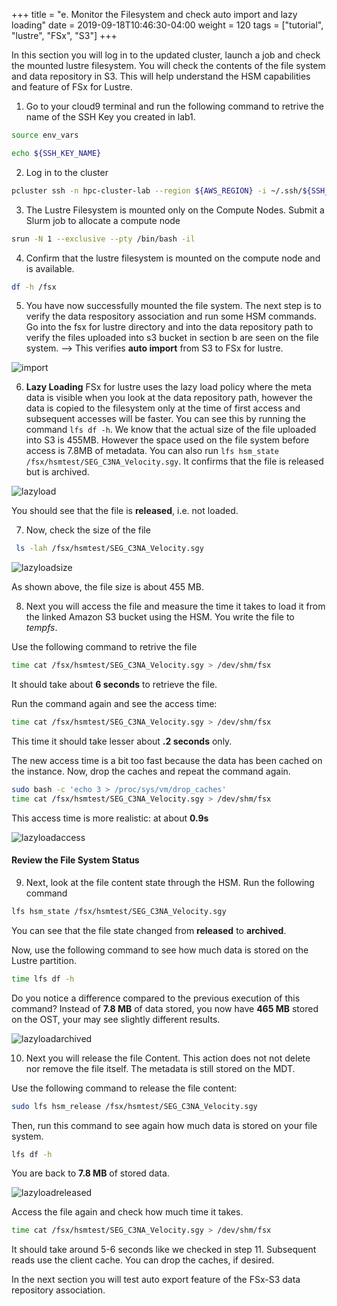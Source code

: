 +++
title = "e. Monitor the Filesystem and check auto import and lazy loading"
date = 2019-09-18T10:46:30-04:00
weight = 120
tags = ["tutorial", "lustre", "FSx", "S3"]
+++

In this section you will log in to the updated cluster, launch a job and check the mounted lustre filesystem. You will check the contents of the file system and data repository in S3. This will help understand the HSM capabilities and feature of FSx for Lustre.

1. Go to your cloud9 terminal and run the following command to retrive the name of the SSH Key you created in lab1.

```bash
source env_vars

echo ${SSH_KEY_NAME}
```

2. Log in to the cluster

```bash
pcluster ssh -n hpc-cluster-lab --region ${AWS_REGION} -i ~/.ssh/${SSH_KEY_NAME}
```

3. The Lustre Filesystem is mounted only on the Compute Nodes. Submit a Slurm job to allocate a compute node

```bash
srun -N 1 --exclusive --pty /bin/bash -il
```

4. Confirm that the lustre filesystem is mounted on the compute node and is available.

```bash
df -h /fsx
```

5. You have now successfully mounted the file system. The next step is to verify the data respository association and run some HSM commands. Go into the fsx for lustre directory and into the data repository path to verify the files uploaded into s3 bucket in section b are seen on the file system. --> This verifies **auto import** from S3 to FSx for lustre.

![import](/images/fsx-for-lustre-hsm/import.png)

6. **Lazy Loading** FSx for lustre uses the lazy load  policy where the meta data is visible when you look at the data repository path, however the data is copied to the filesystem only at the time of first access and subsequent accesses will be faster. You can see this by running the command `lfs df -h`. We know that the actual size of the file uploaded into S3 is 455MB. However the space used on the file system before access is 7.8MB of metadata.
You can also run `lfs hsm_state /fsx/hsmtest/SEG_C3NA_Velocity.sgy`. It confirms that the file is released but is archived.

![lazyload](/images/fsx-for-lustre-hsm/lazyload.png)

You should see that the file is **released**, i.e. not loaded.

7. Now, check the size of the file

```bash
 ls -lah /fsx/hsmtest/SEG_C3NA_Velocity.sgy
```

![lazyloadsize](/images/fsx-for-lustre-hsm/lazyloadsize.png)

As shown above, the file size is about 455 MB.


8. Next you will access the file and measure the time it takes to load it from the linked Amazon S3 bucket using the HSM. You write the file to *tempfs*.

Use the following command to retrive the file

```bash
time cat /fsx/hsmtest/SEG_C3NA_Velocity.sgy > /dev/shm/fsx
```

It should take  about **6 seconds** to retrieve the file.

Run the command again and see the access time:

```bash
time cat /fsx/hsmtest/SEG_C3NA_Velocity.sgy > /dev/shm/fsx
```

This time it should take lesser about  **.2 seconds** only.

The new access time is a bit too fast because the data has been cached on the instance. Now, drop the caches and repeat the command again.

```bash
sudo bash -c 'echo 3 > /proc/sys/vm/drop_caches'
time cat /fsx/hsmtest/SEG_C3NA_Velocity.sgy > /dev/shm/fsx
```

This access time is more realistic: at about **0.9s**

![lazyloadaccess](/images/fsx-for-lustre-hsm/lazyloadaccess.png)

#### Review the File System Status

9. Next, look at the file content state through the HSM. Run the following command

```bash
lfs hsm_state /fsx/hsmtest/SEG_C3NA_Velocity.sgy
```

You can see that the file state changed from **released** to **archived**.

Now, use the following command to see how much data is stored on the Lustre partition.

```bash
time lfs df -h
```

Do you notice a difference compared to the previous execution of this command? Instead of **7.8 MB** of data stored, you now have **465 MB** stored on the OST, your may see slightly different results.

![lazyloadarchived](/images/fsx-for-lustre-hsm/lazyloadarchived.png)


10. Next you will release the file Content. This action does not not delete nor remove the file itself. The metadata is still stored on the MDT.

Use the following command to release the file content:

```bash
sudo lfs hsm_release /fsx/hsmtest/SEG_C3NA_Velocity.sgy
```

Then, run this command to see again how much data is stored on your file system.

```bash
lfs df -h
```

You are back to **7.8 MB** of stored data.

![lazyloadreleased](/images/fsx-for-lustre-hsm/lazyloadreleased.png)

Access the file again and check how much time it takes.

```bash
time cat /fsx/hsmtest/SEG_C3NA_Velocity.sgy > /dev/shm/fsx
```

It should take around 5-6 seconds like we checked in step 11. Subsequent reads use the client cache. You can drop the caches, if desired.

In the next section you will test auto export feature of the FSx-S3 data repository association.
